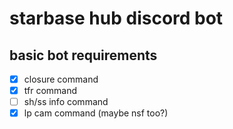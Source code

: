 # starbase hub discord bot

## basic bot requirements
- [x] closure command
- [x] tfr command
- [ ] sh/ss info command
- [x] lp cam command (maybe nsf too?)
